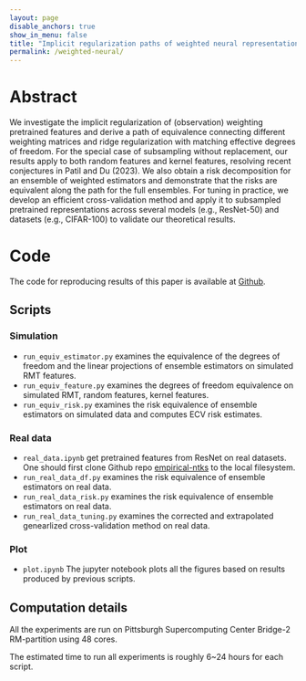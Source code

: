 ```yaml
---
layout: page
disable_anchors: true
show_in_menu: false
title: "Implicit regularization paths of weighted neural representations"
permalink: /weighted-neural/
---
```



# Abstract

We investigate the implicit regularization of (observation) weighting pretrained features and derive a path of equivalence connecting different weighting matrices and ridge regularization with matching effective degrees of freedom. 
For the special case of subsampling without replacement, our results apply to both random features and kernel features, resolving recent conjectures in Patil and Du (2023). 
We also obtain a risk decomposition for an ensemble of weighted estimators and demonstrate that the risks are equivalent along the path for the full ensembles. 
For tuning in practice, we develop an efficient cross-validation method and apply it to subsampled pretrained representations across several models (e.g., ResNet-50) and datasets (e.g., CIFAR-100) to validate our theoretical results.


# Code

The code for reproducing results of this paper is available at [Github](https://github.com/jaydu1/overparameterized-ensembling/tree/main/paper/weighted-neural).

## Scripts

### Simulation
- `run_equiv_estimator.py` examines the equivalence of the degrees of freedom and the linear projections of ensemble estimators on simulated RMT features.
- `run_equiv_feature.py` examines the degrees of freedom equivalence on simulated RMT, random features, kernel features.
- `run_equiv_risk.py` examines the risk equivalence of ensemble estimators on simulated data and computes ECV risk estimates.

### Real data

- `real_data.ipynb` get pretrained features from ResNet on real datasets. One should first clone Github repo [empirical-ntks](https://github.com/aw31/empirical-ntks) to the local filesystem. 
- `run_real_data_df.py` examines the risk equivalence of ensemble estimators on real data.
- `run_real_data_risk.py` examines the risk equivalence of ensemble estimators on real data.
- `run_real_data_tuning.py` examines the corrected and extrapolated genearlized cross-validation method on real data.

### Plot
- `plot.ipynb` The jupyter notebook plots all the figures based on results produced by previous scripts.

## Computation details

All the experiments are run on Pittsburgh Supercomputing Center Bridge-2 RM-partition using 48 cores.

The estimated time to run all experiments is roughly 6~24 hours for each script.

